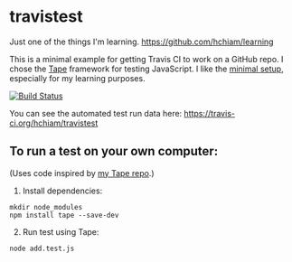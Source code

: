 # travistest

Just one of the things I'm learning. https://github.com/hchiam/learning

This is a minimal example for getting Travis CI to work on a GitHub repo. I chose the [Tape](https://en.wikipedia.org/wiki/Tape_(JavaScript_testing_framework)) framework for testing JavaScript. I like the [minimal setup](https://raygun.com/blog/javascript-unit-testing-frameworks/), especially for my learning purposes.

[![Build Status](https://travis-ci.org/hchiam/travistest.svg?branch=master)](https://travis-ci.org/hchiam/travistest)

You can see the automated test run data here: https://travis-ci.org/hchiam/travistest

## To run a test on your own computer:

(Uses code inspired by [my Tape repo](https://github.com/hchiam/learning-tape).)

1. Install dependencies:
```
mkdir node_modules
npm install tape --save-dev
```
2. Run test using Tape:
```
node add.test.js
```
